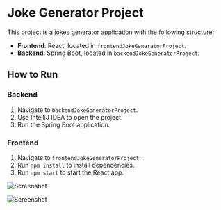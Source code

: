 # Joke Generator Project

This project is a jokes generator application with the following structure:
- **Frontend**: React, located in `frontendJokeGeneratorProject`.
- **Backend**: Spring Boot, located in `backendJokeGeneratorProject`.

## How to Run

### Backend
1. Navigate to `backendJokeGeneratorProject`.
2. Use IntelliJ IDEA to open the project.
3. Run the Spring Boot application.

### Frontend
1. Navigate to `frontendJokeGeneratorProject`.
2. Run `npm install` to install dependencies.
3. Run `npm start` to start the React app.

![Screenshot]((https://github.com/user-attachments/assets/4f7249a7-7ae7-4b8c-b1c0-93b2b36c4aa7))

![Screenshot](https://github.com/user-attachments/assets/0b13ed39-ebdc-4022-b44f-2409b96e7c1c)

